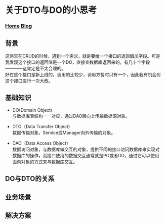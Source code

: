 # 关于DTO与DO的小思考
### [Home](../index)  [Blog](./BlogIndex)

## 背景
这两天在CRUD的时候，遇到一个需求，就是要给一个接口的返回值加字段。可是我发现这个接口的返回值是一个DO，直接查数据库返回来的，有几十个字段————这肯定是不太合理的。  
好在这个接口是新上线的，调用的比较少，调用方暂时只有一个，因此我有机会对这个接口进行一次大改。

## 基础知识
- DO(Domain Object)  
与数据库表结构一一对应，通过DAO层向上传输数据源对象。  

- DTO（Data Transfer Object）  
数据传输对象，Service或Manager向外传输的对象。

- DAO（Data Access Object）  
数据访问对象，与数据库做交互的对象，提供不同的接口访问数据库来实现对数据库的操作，而接口使用的数据交互通常就是PO或者DO，通过它可以使用面向对象的方式来与数据库交互。

## DO与DTO的关系

## 业务场景

## 解决方案
